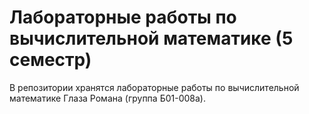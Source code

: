 # Лабораторные работы по вычислительной математике (5 семестр)

В репозитории хранятся лабораторные работы по вычислительной математике Глаза Романа (группа Б01-008а).

